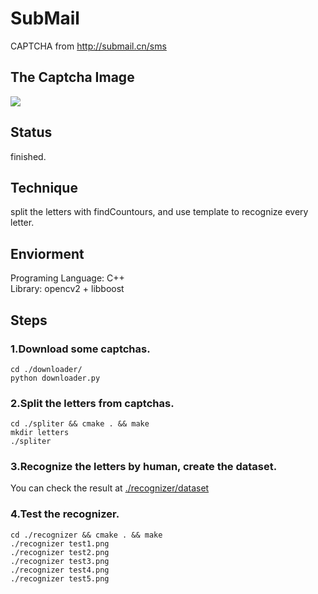 # SubMail
CAPTCHA from http://submail.cn/sms
## The Captcha Image
![](../submail.png)  

## Status
finished.

## Technique
split the letters with findCountours, and use template to recognize every letter.

## Enviorment
Programing Language: C++  
Library: opencv2 + libboost

## Steps
### 1.Download some captchas.
``` shell
cd ./downloader/
python downloader.py
```
### 2.Split the letters from captchas.  
``` shell
cd ./spliter && cmake . && make
mkdir letters
./spliter
```
### 3.Recognize the letters by human, create the dataset.  
You can check the result at [./recognizer/dataset](./recognizer/dataset)

### 4.Test the recognizer.
```
cd ./recognizer && cmake . && make
./recognizer test1.png
./recognizer test2.png
./recognizer test3.png
./recognizer test4.png
./recognizer test5.png
```
